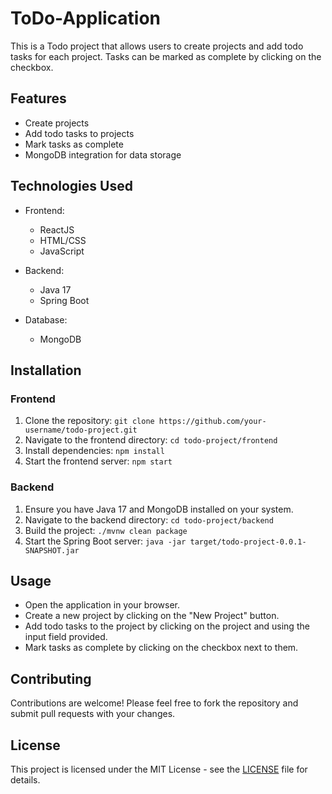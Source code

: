 # ToDo-Application
This is a Todo project that allows users to create projects and add todo tasks for each project. Tasks can be marked as complete by clicking on the checkbox.

## Features

- Create projects
- Add todo tasks to projects
- Mark tasks as complete
- MongoDB integration for data storage

## Technologies Used

- Frontend:
  - ReactJS
  - HTML/CSS
  - JavaScript

- Backend:
  - Java 17
  - Spring Boot

- Database:
  - MongoDB

## Installation

### Frontend

1. Clone the repository: `git clone https://github.com/your-username/todo-project.git`
2. Navigate to the frontend directory: `cd todo-project/frontend`
3. Install dependencies: `npm install`
4. Start the frontend server: `npm start`

### Backend

1. Ensure you have Java 17 and MongoDB installed on your system.
2. Navigate to the backend directory: `cd todo-project/backend`
3. Build the project: `./mvnw clean package`
4. Start the Spring Boot server: `java -jar target/todo-project-0.0.1-SNAPSHOT.jar`

## Usage

- Open the application in your browser.
- Create a new project by clicking on the "New Project" button.
- Add todo tasks to the project by clicking on the project and using the input field provided.
- Mark tasks as complete by clicking on the checkbox next to them.

## Contributing

Contributions are welcome! Please feel free to fork the repository and submit pull requests with your changes.

## License

This project is licensed under the MIT License - see the [LICENSE](LICENSE) file for details.
